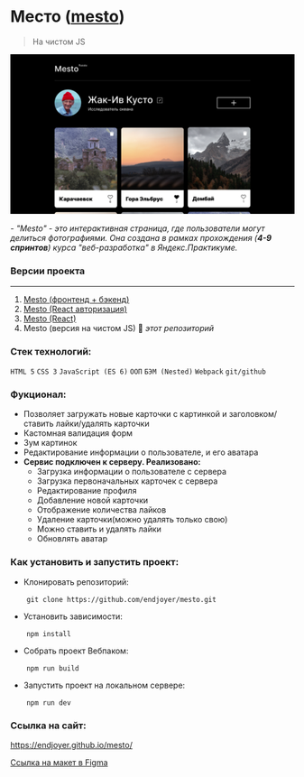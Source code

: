 # Место ([mesto](https://endjoyer.github.io/mesto/))
> На чистом JS

![screenshot](./src/images/preview.jpg)

_- "Mesto" - это интерактивная страница, где пользователи могут делиться фотографиями. Она создана в рамках прохождения (**4-9 спринтов**) курса "веб-разработка" в Яндекс.Практикуме._

### **Версии проекта**
***
1. [Mesto (фронтенд + бэкенд)](https://github.com/endjoyer/express-mesto-gha)
2. [Mesto (React авторизация)](https://github.com/endjoyer/react-mesto-auth)
3. [Mesto (React)](https://github.com/endjoyer/mesto-react)
4. Mesto (версия на чистом JS) 🔆 *этот репозиторий*

### Стек технологий:

`HTML 5`
`CSS 3`
`JavaScript (ES 6)`
`ООП`
`БЭМ (Nested)`
`Webpack`
`git/github`

### Фукционал:

- Позволяет загружать новые карточки с картинкой и заголовком/ставить лайки/удалять карточки
- Кастомная валидация форм
- Зум картинок
- Редактирование информации о пользователе, и его аватара
- **Сервис подключен к серверу. Реализовано:**
  - Загрузка информации о пользователе с сервера
  - Загрузка первоначальных карточек с сервера
  - Редактирование профиля
  - Добавление новой карточки
  - Отображение количества лайков
  - Удаление карточки(можно удалять только свою)
  - Можно ставить и удалять лайки
  - Обновлять аватар

### Как установить и запустить проект:

- Клонировать репозиторий:

```console
    git clone https://github.com/endjoyer/mesto.git
```

- Установить зависимости:

```console
    npm install
```

- Собрать проект Вебпаком:

```console
    npm run build
```

- Запустить проект на локальном сервере:

```console
    npm run dev
```

### Ссылка на сайт:

https://endjoyer.github.io/mesto/

[Ссылка на макет в Figma](https://www.figma.com/file/3YKkZfiSS1K8s44YUQTLyJ/JavaScript.-Sprint-9?node-id=109%3A2&t=7tlU9OiVAkQQ1eAp-0)
